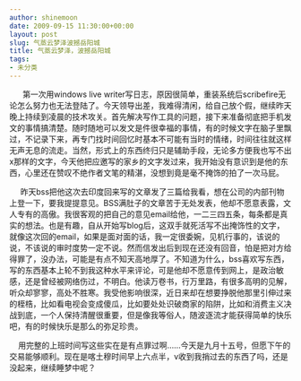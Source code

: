 ```yaml
---
author: shinemoon
date: 2009-09-15 11:30:00+00:00
layout: post
slug: 气蒸云梦泽波撼岳阳城
title: 气蒸云梦泽，波撼岳阳城
tags:
- 未分类
---
```


      第一次用windows live writer写日志，原因很简单，重装系统后scribefire无论怎么努力也无法登陆了。今天领导出差，我难得清闲，给自己放个假，继续昨天晚上持续到凌晨的技术攻关。首先解决写作工具的问题，接下来准备彻底把手机发文的事情搞清楚。随时随地可以发文是件很幸福的事情，有的时候文字在脑子里飘过，不记录下来，再专门找时间回忆时基本不可能有当时的情绪，时间往往就这样无声无息的流走。当然，形式上的东西终归只是辅助手段，无论多方便我也写不出x那样的文字，今天他把应邀写的家乡的文字发过来，我开始没有意识到是他的东西，心里还在赞叹不绝作者文笔的精湛，没想到竟是毫不掩饰的拍了一次马屁。

 

     昨天bss把他这次去印度回来写的文章发了三篇给我看，想在公司的内部刊物上登一下，要我提提意见。BSS满肚子的文章苦于无处发表，他却不愿意表露，文人专有的高傲。我很客观的把自己的意见email给他，一二三四五条，每条都是真实的想法。也是有趣，自从开始写blog后，这双手就死活写不出掩饰性的文字，就像这次回的email，如果是面对面的话，我一定很委婉，见机行事的，该说的说，不该说的审时度势一定不说。然而信发出后到现在还没有回音，怕是把对方给得罪了，没办法，可能是有点不知天高地厚了。不知道为什么，bss喜欢写东西，写的东西基本上轮不到我这种水平来评论，可是他却不愿意传到网上，是政治敏感，还是曾经被网络伤过，不明白。他读万卷书，行万里路，有很多高明的见解，听众却寥寥，高处不胜寒。我受他影响很深，近日来却在想要挣脱他那里引伸过来的桎梏，比如看电视会变成傻瓜，比如要处处识破商家的陷阱，比如和消费主义决战到底，一个人保持清醒很重要，但是像我等俗人，随波逐流才能获得简单的快乐吧，有的时候快乐是那么的弥足珍贵。

 

    用完整的上班时间写这些实在是有点罪过啊……今天是九月十五号，但愿下午的交易能够顺利。现在是喀土穆时间早上六点半，v收到我捎过去的东西了吗，还是没起来，继续睡梦中呢？

